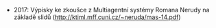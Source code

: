 - 2017: Výpisky ke zkoušce z Multiagentní systémy Romana Nerudy na základě slidů (http://ktiml.mff.cuni.cz/~neruda/mas-14.pdf)